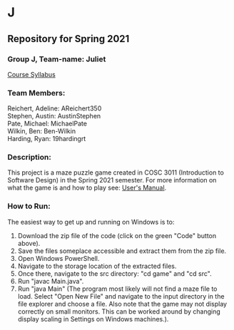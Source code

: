 # J #
## Repository for Spring 2021 ##

### Group J, Team-name: Juliet ###

[Course Syllabus](https://github.com/UW-COSC3011/syllabus.git)

### Team Members: ###
<!---**Teams need to update this section. And comment out this line**  --->
Reichert, Adeline: AReichert350  
Stephen, Austin: AustinStephen   
Pate, Michael: MichaelPate  
Wilkin, Ben: Ben-Wilkin  
Harding, Ryan: 19hardingrt    

### Description: ###
This project is a maze puzzle game created in COSC 3011 (Introduction to Software Design) in the Spring 2021 semester. For more information on what the game is and how to play see: [User's Manual](https://github.com/AReichert350/Java-Maze/blob/main/docs/UsersManual.docx).

### How to Run: ###
The easiest way to get up and running on Windows is to:
1. Download the zip file of the code (click on the green "Code" button above).
2. Save the files someplace accessible and extract them from the zip file.
3. Open Windows PowerShell.
4. Navigate to the storage location of the extracted files.
5. Once there, navigate to the src directory: "cd game" and "cd src".
6. Run "javac Main.java".
7. Run "java Main" (The program most likely will not find a maze file to load. Select "Open New File" and navigate to the input directory in the file explorer and choose a file. Also note that the game may not display correctly on small monitors. This can be worked around by changing display scaling in Settings on Windows machines.).

